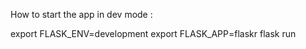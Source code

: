 How to start the app in dev mode :

 export FLASK_ENV=development
 export FLASK_APP=flaskr
 flask run